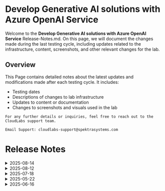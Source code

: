 # Develop Generative AI solutions with Azure OpenAI Service

Welcome to the **Develop Generative AI solutions with Azure OpenAI Service** Release-Notes.md. On this page, we will document the changes made during the last testing cycle, including updates related to the infrastructure, content, screenshots, and other relevant changes for the lab.

## Overview

This Page contains detailed notes about the latest updates and modifications made after each testing cycle. It includes:

- Testing dates
- Descriptions of changes to lab infrastructure
- Updates to content or documentation
- Changes to screenshots and visuals used in the lab

`For any further details or inquiries, feel free to reach out to the CloudLabs support team.` 

`Email Support: cloudlabs-support@spektrasystems.com`

# Release Notes
<details>
  
  <summary>2025-08-14</summary>

## Release Date: 2025-08-14

### Summary of Changes

Updated the RBAC, fixed issues with the C# and Python Code in Lab 5, and enhanced a few of the instructions.   

### Infrastructure Changes

- Updated the ARM template to change the OS Disk type from HDD to SSD, and adjusted the cost estimation accordingly.
- Updated the RBAC - removed the write permission on RG. 

### Content Changes

 N/A 

### Screenshot Updates

- **Minor updates**: 

    - **Instruction Refinements**: Enhanced the instructions to improve clarity, and fixed the numbering and rendering issues in the steps. 

### Testing Notes

- **Testing Date**: 2025-08-14

### Testing Scope 

Conducted end-to-end testing and validation, fixed the issues in C# and Python code in Lab 5, removed the write permission on RG from the custom RBAC as it was not required, and updated the cost estimation accordingly.

---
</details>


<details>
   <summary>2025-08-12</summary>

### Release Date: 2025-08-12

### Summary of Changes

Removed the Completion Chat task and GPT-3.5-Turbo-Instruct model from Lab-01 due to their unavailability and irrelevance in the updated AI Foundry setup.

### Infrastructure Changes

NA

### Content Changes: 

- **Change**:

1. **Removed Completion Chat Task**: In line with the recent update in AI Foundry, the Completion Chat feature is no longer visible. As a result, the associated task has been removed from Lab-01.

1. **Removed GPT-3.5-Turbo-Instruct**: Since the GPT-3.5-Turbo-Instruct model is no longer returning results and has no relevant application in the lab due to the absence of the Completion Chat, it has been removed.

### Screenshot Updates

- **Change**: 

   NA

### Testing Notes

- **Testing Date**: NA
- **Tested Features**: NA

### Testing Scope 

Conducted end-to-end architecture validation, RBAC/policy checks, cost estimation updates, prerequisite verification, and optimizations to reduce provisioning time.

---
</details>

<details>
   <summary>2025-07-18</summary>

### Release Date: 2025-07-18

### Summary of Changes

Updated all labs to reflect the transition from using the MS Learn OpenAI repository to the CloudLabs repository for application code, with revised steps accordingly in Labs 3, 4, and 5. Refined and updated the C# and Python code across all labs to ensure consistency and alignment with the latest implementation.
 
- **Testing Date**: 2025-07-16

### Infrastructure Changes

NA

### Content Changes

- **Change**:
    1. Updated instructions and images reflecting the changes with cloning the Cloudlabs repo. 

### Screenshot Updates

- **Change**: 

   - Screenshots have been updated with instructions.

### Testing Notes

- **Testing Date**: 2025-07-16
- **Tested Features**: Inline validations, latest UI and instruction changes, functionality of the lab.

### Testing Scope 

Conducted end-to-end architecture validation, RBAC/policy checks, cost estimation updates, prerequisite verification, and optimizations to reduce provisioning time.

</details>


<details>
   <summary>2025-05-22</summary>

### Release Date: 2025-05-22

- **Change**: Updated the Python code in Lab-06 to ensure proper functionality and alignment with the required package setup.

- **Testing Date**: 2025-05-22

## Infrastructure Changes

NA

## Content Changes

- **Change**:
    1. Refined the lab guide with clear and structured instructions.

## Screenshot Updates

- **Change**: 

    1. Screenshots have been updated as per new UI changes and updated instructions.
    2. New Openai and AI foundry UI updates are accommodated in lab guide.

## Testing Notes

- **Testing Date**: 2025-05-22
- **Tested Features**: Inline validations, latest UI changes, functionality of the lab.

---
</details>


<details>
   <summary>2025-06-16</summary>

### Release Date: 2025-06-16

- **Change**: Updated to the new GPT-4o model version and revised the guide to reflect the latest UI changes.
- **Testing Date**: 2025-06-16

## Infrastructure Changes

NA

## Content Changes

- **Change**:
    1. Updated to the new GPT-4o model version and validated its feasibility.
    2. Enhanced the lab guide to reflect the latest changes.

## Screenshot Updates

- **Change**: 

    1. Screenshots and instructions have been updated to reflect the latest UI changes.

## Testing Notes

- **Testing Date**: 2025-06-16
- **Tested Features**: Inline validations, the latest UI changes, and the lab’s functionality.
- **Issues Found**: NA
- **Resolved Issues**: NA

---
</details>




